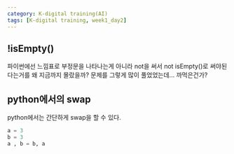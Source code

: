 ```yaml
---
category: K-digital training(AI)
tags: [K-digital training, week1_day2]
---
```


## !isEmpty()
파이썬에선 느낌표로 부정문을 나타나는게 아니라 not을 써서 not isEmpty()로 써야된다는거를 왜 지금까지 몰랐을까? 문제를 그렇게 많이 풀었었는데... 까먹은건가?


## python에서의 swap
python에서는 간단하게 swap을 할 수 있다.
```python
a = 3
b = 3
a , b = b, a
```

